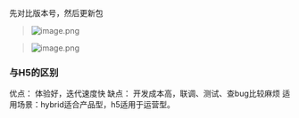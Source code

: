先对比版本号，然后更新包
> ![image.png](https://upload-images.jianshu.io/upload_images/71414-981ae54a2cea41ee.png?imageMogr2/auto-orient/strip%7CimageView2/2/w/1240)


> ![image.png](https://upload-images.jianshu.io/upload_images/71414-eda680d0e22e1bd0.png?imageMogr2/auto-orient/strip%7CimageView2/2/w/1240)

### 与H5的区别
优点：
体验好，迭代速度快
缺点：
开发成本高，联调、测试、查bug比较麻烦
适用场景：hybrid适合产品型，h5适用于运营型。
